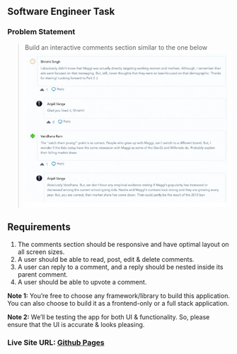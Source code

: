 ## Software Engineer Task

### Problem Statement

> Build an interactive comments section similar to the one below  
![Alt text](sample.jpeg "sample image")  
## Requirements

1. The comments section should be responsive and have optimal layout on all screen sizes.
2. A user should be able to read, post, edit & delete comments.
3. A user can reply to a comment, and a reply should be nested inside its parent comment.
4. A user should be able to upvote a comment.

**Note 1:** You’re free to choose any framework/library to build this application. You can also choose to build it as a frontend-only or a full stack application.

**Note 2:** We’ll be testing the app for both UI & functionality. So, please ensure that the UI is accurate & looks pleasing.

### Live Site URL: [Github Pages](https://rhythm98.github.io/comment-section/)